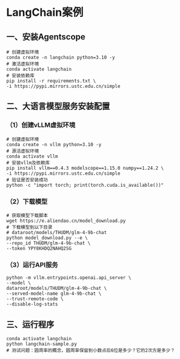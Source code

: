 # LangChain案例

## 一、安装Agentscope

```shell
# 创建虚拟环境
conda create -n langchain python=3.10 -y
# 激活虚拟环境
conda activate langchain
# 安装依赖库
pip install -r requirements.txt \
-i https://pypi.mirrors.ustc.edu.cn/simple
```

## 二、大语言模型服务安装配置

### （1）创建vLLM虚拟环境

```shell
# 创建虚拟环境
conda create -n vllm python=3.10 -y
# 源活虚拟环境
conda activate vllm
# 安装vllm及依赖库
pip install vllm==0.4.3 modelscope==1.15.0 numpy==1.24.2 \
-i https://pypi.mirrors.ustc.edu.cn/simple
# 验证是否安装成功
python -c "import torch; print(torch.cuda.is_available())"
```

### （2）下载模型

```shell
# 获取模型下载脚本
wget https://e.aliendao.cn/model_download.py
# 下载模型到以下目录
# dataroot/models/THUDM/glm-4-9b-chat 
python model_download.py --e \
--repo_id THUDM/glm-4-9b-chat \
--token YPY8KHDQ2NAHQ2SG
```

### （3）运行API服务

```shell
python -m vllm.entrypoints.openai.api_server \
--model \
dataroot/models/THUDM/glm-4-9b-chat \
--served-model-name glm-4-9b-chat \
--trust-remote-code \
--disable-log-stats
```

## 三、运行程序

```shell
conda activate langchain
python langchain-sample.py
# 测试问题：圆周率的概念，圆周率保留到小数点后6位是多少？它的2次方是多少？
```


